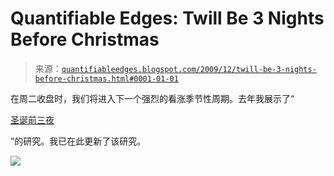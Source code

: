 <!--yml

分类：未分类

日期：2024-05-18 13:08:14

-->

# Quantifiable Edges: Twill Be 3 Nights Before Christmas

> 来源：[`quantifiableedges.blogspot.com/2009/12/twill-be-3-nights-before-christmas.html#0001-01-01`](http://quantifiableedges.blogspot.com/2009/12/twill-be-3-nights-before-christmas.html#0001-01-01)

在周二收盘时，我们将进入下一个强烈的看涨季节性周期。去年我展示了“

[圣诞前三夜](http://quantifiableedges.blogspot.com/2008/12/twas-3-nights-before-christmas.html)

”的研究。我已在此更新了该研究。

![](https://blogger.googleusercontent.com/img/b/R29vZ2xl/AVvXsEhqAweuTLEOD_oFSuHWw6Qa12kvs1AINQ1kyQJ73sJh4Won0DfQVfDvDdRqjGKrJqJv8TE5xTSqVlPCr_yjp5wSZ7aptAVr8edKodJAmRbPxYZq3SFalx-rvGBlp4v00HArP1WEN2lXydj7/s1600-h/2009-12-22+png.png)
